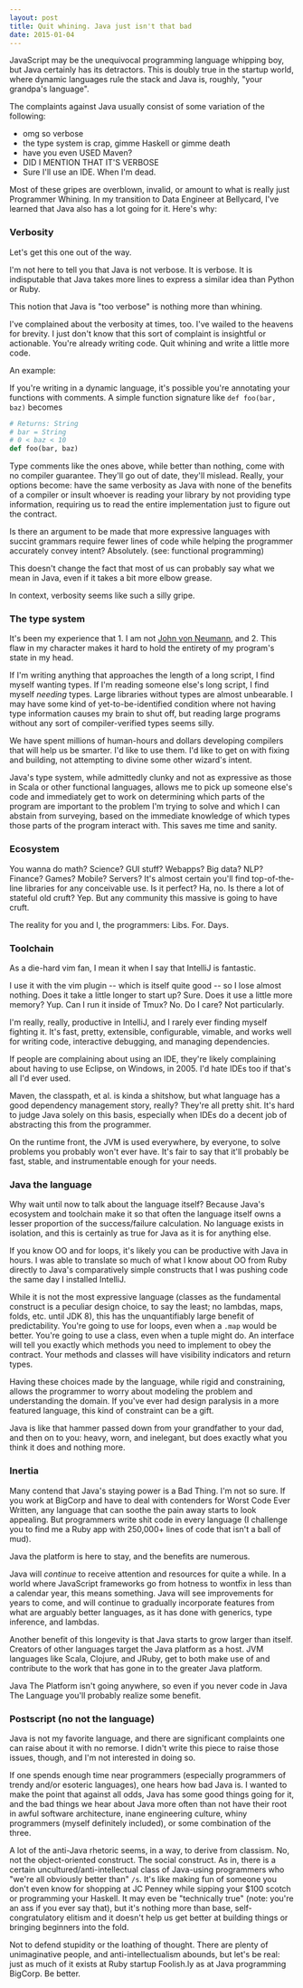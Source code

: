 ```yaml
---
layout: post
title: Quit whining. Java just isn't that bad
date: 2015-01-04
---
```


JavaScript may be the unequivocal programming language whipping boy, but Java
certainly has its detractors. This is doubly true in the startup world,
where dynamic languages rule the stack and Java is, roughly,  "your grandpa's
language".

The complaints against Java usually consist of some variation of the following:

- omg so verbose
- the type system is crap, gimme Haskell or gimme death
- have you even USED Maven?
- DID I MENTION THAT IT'S VERBOSE
- Sure I'll use an IDE. When I'm dead.

Most of these gripes are overblown, invalid, or amount to what is really just
Programmer Whining. In my transition to Data Engineer at Bellycard, I've learned
that Java also has a lot going for it. Here's why:

### Verbosity

Let's get this one out of the way.

I'm not here to tell you that Java is not verbose. It is verbose. It is
indisputable that Java takes more lines to express a similar idea than Python
or Ruby.

This notion that Java is "too verbose" is nothing more than whining.

I've complained about the verbosity at times, too. I've wailed to the heavens
for brevity. I just don't know that this sort of complaint is insightful or
actionable. You're already writing code. Quit whining and write a little more
code.

An example:

If you're writing in a dynamic language, it's possible you're annotating your
functions with comments. A simple function signature like `def foo(bar, baz)`
becomes

```ruby
# Returns: String
# bar = String
# 0 < baz < 10
def foo(bar, baz)
```

Type comments like the ones above, while better than nothing, come with no
compiler guarantee. They'll go out of date, they'll mislead. Really, your
options become: have the same verbosity as Java with none of the benefits
of a compiler or insult whoever is reading your library by not providing
type information, requiring us to read the entire implementation just to figure
out the contract.

Is there an argument to be made that more expressive languages with succint
grammars require fewer lines of code while helping the programmer accurately
convey intent? Absolutely. (see: functional programming)

This doesn't change the fact that most of us can probably say what we mean in
Java, even if it takes a bit more elbow grease.

In context, verbosity seems like such a silly gripe.


### The type system

It's been my experience that 1. I am not [John von Neumann](http://en.wikipedia.org/wiki/John_von_Neumann),
 and 2. This flaw
in my character makes it hard to hold the entirety of my program's state in my
head.

If I'm writing anything that approaches the length of a long script,
I find myself wanting types. If I'm reading someone else's long
script, I find myself *needing* types. Large libraries without types are
almost unbearable. I may have some kind of yet-to-be-identified condition where
not having type information causes my brain to shut off, but reading large
programs without any sort of compiler-verified types seems silly.

We have spent millions of human-hours and dollars developing compilers that will
help us be smarter. I'd like to use them. I'd like to get on with fixing and
building, not attempting to divine some other wizard's intent.

Java's type system, while admittedly clunky and not as expressive as
those in Scala or other functional languages, allows me to pick up someone
else's code and immediately get to work on determining which parts of the
program are important to the problem I'm trying to solve and which I can abstain
from surveying, based on the immediate knowledge of which types those parts of
the program interact with. This saves me time and sanity.


### Ecosystem

You wanna do math? Science? GUI stuff? Webapps? Big data? NLP?
Finance? Games? Mobile? Servers? It's almost certain you'll find top-of-the-line
libraries for any conceivable use. Is it perfect? Ha, no. Is there a lot of
stateful old cruft? Yep. But any community this massive is going to have cruft.

The reality for you and I, the programmers: Libs. For. Days.


### Toolchain

As a die-hard vim fan, I mean it when I say that IntelliJ is fantastic.

I use it with the vim plugin -- which is itself quite good -- so I lose
almost nothing. Does it take a little longer to start up? Sure. Does it use a
little more memory? Yup. Can I run it inside of Tmux? No. Do I care? Not
particularly.

I'm really, really, productive in IntelliJ, and I rarely ever finding myself
fighting it. It's fast, pretty, extensible, configurable, vimable, and works
well for writing code, interactive debugging, and managing dependencies.

If people are complaining about using an IDE, they're likely
complaining about having to use Eclipse, on Windows, in 2005. I'd hate IDEs too
if that's all I'd ever used.

Maven, the classpath, et al. is kinda a shitshow, but what language has a good
dependency management story, really? They're all pretty shit. It's hard to judge
Java solely on this basis, especially when IDEs do a decent job of abstracting
this from the programmer.

On the runtime front, the JVM is used everywhere, by everyone, to solve problems
you probably won't ever have. It's fair to say that it'll probably be fast,
stable, and instrumentable enough for your needs.


### Java the language

Why wait until now to talk about the language itself?
Because Java's ecosystem and toolchain make it so that often the
language itself owns a lesser proportion of the success/failure calculation. No
language exists in isolation, and this is certainly as true for Java as it is
for anything else.

If you know OO and for loops, it's likely you can be productive with Java in
hours. I was able to translate so much of what I know about OO from Ruby
directly to Java's comparatively simple constructs that I was pushing code the
same day I installed IntelliJ.

While it is not the most expressive language (classes as the fundamental
construct is a peculiar design choice, to say the least; no
lambdas, maps, folds, etc. until JDK 8), this has the unquantifiably large
benefit of predictability. You're going to use for loops, even when a `.map`
would be better. You're going to use a class, even when a tuple might
do. An interface will tell you exactly which methods you need to implement to
obey the contract. Your methods and classes will have visibility indicators and
return types.

Having these choices made by the language, while rigid and constraining,
allows the programmer to worry about modeling the problem and understanding the
domain. If you've ever had design paralysis in a more featured language, this
kind of constraint can be a gift.

Java is like that hammer passed down from your grandfather to
your dad, and then on to you: heavy, worn, and inelegant, but does exactly what
you think it does and nothing more.


### Inertia

Many contend that Java's staying power is a Bad Thing. I'm not so sure. If
you work at BigCorp and have to deal with contenders for Worst Code Ever
Written, any language that can soothe the pain away starts to look appealing.
But programmers write shit code in every language (I challenge you to find me a
Ruby app with 250,000+ lines of code that isn't a ball of mud).

Java the platform is here to stay, and the benefits are numerous.

Java will *continue* to receive attention and resources for quite a while.
In a world where JavaScript frameworks go from hotness to wontfix in less than
a calendar year, this means something. Java will see improvements for years to
come, and will continue to gradually incorporate features from what are arguably
better languages, as it has done with generics, type inference, and lambdas.

Another benefit of this longevity is that Java starts to grow larger than
itself. Creators of other languages target the Java platform as a host. JVM
languages like Scala, Clojure, and JRuby, get to both make
use of and contribute to the work that has gone in to the greater Java platform.

Java The Platform isn't going anywhere, so even if you never code in Java
The Language you'll probably realize some benefit.


### Postscript (no not the language)

Java is not my favorite language, and there are significant
complaints one can raise about it with no remorse. I didn't write this piece to
raise those issues, though, and I'm not interested in doing so.

If one spends enough time near programmers (especially
programmers of trendy and/or esoteric languages), one hears how bad
Java is. I wanted to make the point that against all odds, Java has some good
things going for it, and the bad things we hear about Java more often than
not have their root in awful software architecture, inane engineering culture,
whiny programmers (myself definitely included), or some combination of the three.

A lot of the anti-Java rhetoric seems, in a way, to derive from classism. No,
not the object-oriented construct. The social construct. As in, there is a
certain uncultured/anti-intellectual class of Java-using programmers who "we're
all obviously better than" `/s`. It's like making fun of someone you
don't even know for shopping at JC Penney while sipping your $100 scotch or
programming your Haskell. It may even be "technically true" (note: you're an ass
if you ever say that), but it's nothing more than base, self-congratulatory
elitism and it doesn't help us get better at building things or bringing
beginners into the fold.

Not to defend stupidity or the loathing of thought. There are plenty of
unimaginative people, and anti-intellectualism abounds, but let's be real:
just as much of it exists at Ruby startup Foolish.ly as at
Java programming BigCorp. Be better.

